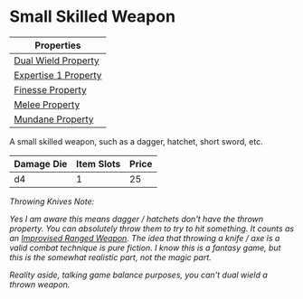 # Small Skilled Weapon

| Properties                                                                 |
| -------------------------------------------------------------------------- |
| [Dual Wield Property](../Weapon%20Properties/Dual%20Wield%20Property.md)   |
| [Expertise 1 Property](../Weapon%20Properties/Expertise%20X%20Property.md) |
| [Finesse Property](../Weapon%20Properties/Finesse%20Property.md)           |
| [Melee Property](../Weapon%20Properties/Melee%20Property.md)               |
| [Mundane Property](../../../Material%20Properties/Mundane%20Property.md)   |

A small skilled weapon, such as a dagger, hatchet, short sword, etc.

| Damage Die | Item Slots | Price |
| ---------- | ---------- | ----- |
| d4         | 1          | 25    |

*Throwing Knives Note:*

*Yes I am aware this means dagger / hatchets don't have the thrown property. You can absolutely throw them to try to hit something. It counts as an [Improvised Ranged Weapon](../../../../../Game%20Procedures/Ranged%20Attack.md#Improvised%20Ranged%20Weapons). The idea that throwing a knife / axe is a valid combat technique is pure fiction. I know this is a fantasy game, but this is the somewhat realistic part, not the magic part.*

*Reality aside, talking game balance purposes, you can't dual wield a thrown weapon.*

